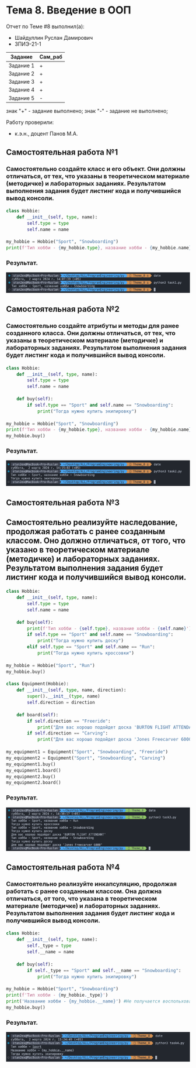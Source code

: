 # Тема 8. Введение в ООП
Отчет по Теме #8 выполнил(а):
- Шайдуллин Руслан Дамирович
- ЗПИЭ-21-1

| Задание | Сам_раб |
| ------  | ------ |
| Задание 1 | + |
| Задание 2 | + |
| Задание 3 | + |
| Задание 4 | + |
| Задание 5 | - |

знак "+" - задание выполнено; знак "-" - задание не выполнено;

Работу проверили:
- к.э.н., доцент Панов М.А.

## Самостоятельная работа №1
### Самостоятельно создайте класс и его объект. Они должны отличаться, от тех, что указаны в теоретическом материале (методичке) и лабораторных заданиях. Результатом выполнения задания будет листинг кода и получившийся вывод консоли.

```python
class Hobbie:
    def __init__(self, type, name):
        self.type = type
        self.name = name

my_hobbie = Hobbie("Sport", "Snowboarding")
print(f'Тип хобби - {my_hobbie.type}, название хобби - {my_hobbie.name}')
```
### Результат.
![Меню](https://github.com/stratch1989/ProgramEngineering/blob/Theme_8/img/task1.png)

## Самостоятельная работа №2
### Самостоятельно создайте атрибуты и методы для ранее созданного класса. Они должны отличаться, от тех, что указаны в теоретическом материале (методичке) и лабораторных заданиях. Результатом выполнения задания будет листинг кода и получившийся вывод консоли.

```python
class Hobbie:
    def __init__(self, type, name):
        self.type = type
        self.name = name

    def buy(self):
        if self.type == "Sport" and self.name == "Snowboarding":
            print("Тогда нужно купить экипировку")

my_hobbie = Hobbie("Sport", "Snowboarding")
print(f'Тип хобби - {my_hobbie.type}, название хобби - {my_hobbie.name}')
my_hobbie.buy()
```
### Результат.
![Меню](https://github.com/stratch1989/ProgramEngineering/blob/Theme_8/img/task2.png)

## Самостоятельная работа №3
## Самостоятельно реализуйте наследование, продолжая работать с ранее созданным классом. Оно должно отличаться, от того, что указано в теоретическом материале (методичке) и лабораторных заданиях. Результатом выполнения задания будет листинг кода и получившийся вывод консоли.

```python
class Hobbie:
    def __init__(self, type, name):
        self.type = type
        self.name = name

    def buy(self):
        print(f'Тип хобби - {self.type}, название хобби - {self.name}')
        if self.type == "Sport" and self.name == "Snowboarding":
            print("Тогда нужно купить доску")
        elif self.type == "Sport" and self.name == "Run":
            print("Тогда нужно купить кроссовки")
        
my_hobbie = Hobbie("Sport", "Run")
my_hobbie.buy()

class Equipment(Hobbie):
    def __init__(self, type, name, direction):
        super().__init__(type, name)
        self.direction = direction

    def board(self):
        if self.direction == "Freeride":
            print("Для вас хорошо подойдет доска 'BURTON FLIGHT ATTENDANT'")
        if self.direction == "Carving":
            print("Для вас хорошо подойдет доска 'Jones Freecarver 6000'")

my_equipment1 = Equipment("Sport", "Snowboarding", "Freeride")
my_equipment2 = Equipment("Sport", "Snowboarding", "Carving")
my_equipment1.buy()
my_equipment1.board()
my_equipment2.buy()
my_equipment2.board()
```
### Результат.
![Меню](https://github.com/stratch1989/ProgramEngineering/blob/Theme_8/img/task3.png)
  
## Самостоятельная работа №4
### Самостоятельно реализуйте инкапсуляцию, продолжая работать с ранее созданным классом. Она должна отличаться, от того, что указана в теоретическом материале (методичке) и лабораторных заданиях. Результатом выполнения задания будет листинг кода и получившийся вывод консоли.

```python
class Hobbie:
    def __init__(self, type, name):
        self._type = type
        self.__name = name

    def buy(self):
        if self._type == "Sport" and self.__name == "Snowboarding":
            print("Тогда нужно купить экипировку")

my_hobbie = Hobbie("Sport", "Snowboarding")
print(f'Тип хобби - {my_hobbie._type}')
print('Название хобби - {my_hobbie.__name}') #Не получается воспольховаться
my_hobbie.buy()
```
### Результат.
![Меню](https://github.com/stratch1989/ProgramEngineering/blob/Theme_8/img/task4.png)